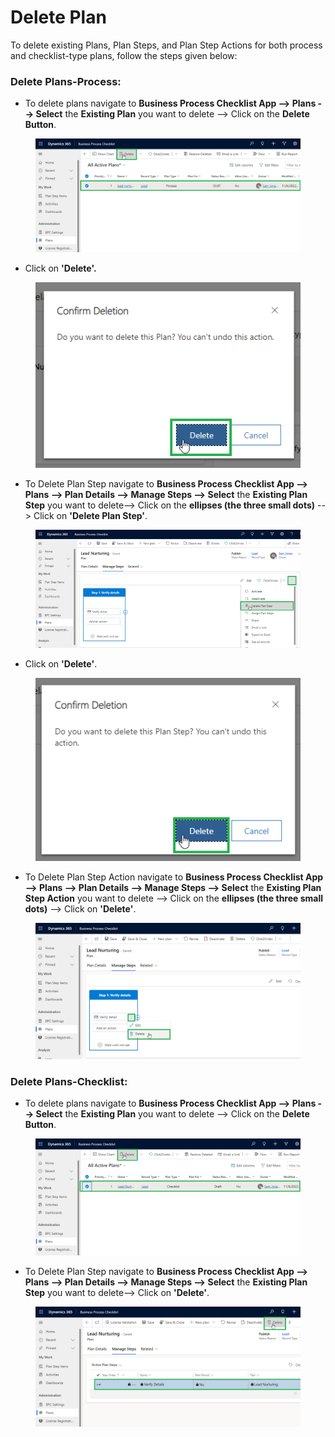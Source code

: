 # Delete Plan

To delete existing Plans, Plan Steps, and Plan Step Actions for both process and checklist-type plans, follow the steps given below:

### Delete Plans-Process:

* To delete plans navigate to **Business Process Checklist App --> Plans --> Select** the **Existing Plan** you want to delete --> Click on the **Delete Button**.

<figure><img src="../../../.gitbook/assets/Delete plan_1 (1).png" alt=""><figcaption></figcaption></figure>

* Click on **'Delete'.**

<figure><img src="../../../.gitbook/assets/Delete plan_2.png" alt=""><figcaption></figcaption></figure>

* To Delete Plan Step navigate to **Business Process Checklist App --> Plans --> Plan Details --> Manage Steps --> Select** the **Existing Plan Step** you want to delete-->  Click on the **ellipses (the three small dots)** --> Click on **'Delete Plan Step'**.

<figure><img src="../../../.gitbook/assets/delete plan step _1.png" alt=""><figcaption></figcaption></figure>

* &#x20;Click on **'Delete'**.

<figure><img src="../../../.gitbook/assets/delete plan step _2.png" alt=""><figcaption></figcaption></figure>

* To Delete Plan Step Action navigate to **Business Process Checklist App --> Plans --> Plan Details --> Manage Steps --> Select** the **Existing Plan Step Action** you want to delete --> Click on the **ellipses (the three small dots)** --> Click on **'Delete'**.

<figure><img src="../../../.gitbook/assets/Delete plan step action_1.png" alt=""><figcaption></figcaption></figure>

### Delete Plans-Checklist:

* To delete plans navigate to **Business Process Checklist App --> Plans --> Select** the **Existing Plan** you want to delete --> Click on the **Delete Button**.

<figure><img src="../../../.gitbook/assets/delete plan_1 (2).png" alt=""><figcaption></figcaption></figure>

* To Delete Plan Step navigate to **Business Process Checklist App --> Plans --> Plan Details --> Manage Steps --> Select** the **Existing Plan Step** you want to delete--> Click on **'Delete'**.

<figure><img src="../../../.gitbook/assets/delete plan step_1.png" alt=""><figcaption></figcaption></figure>
